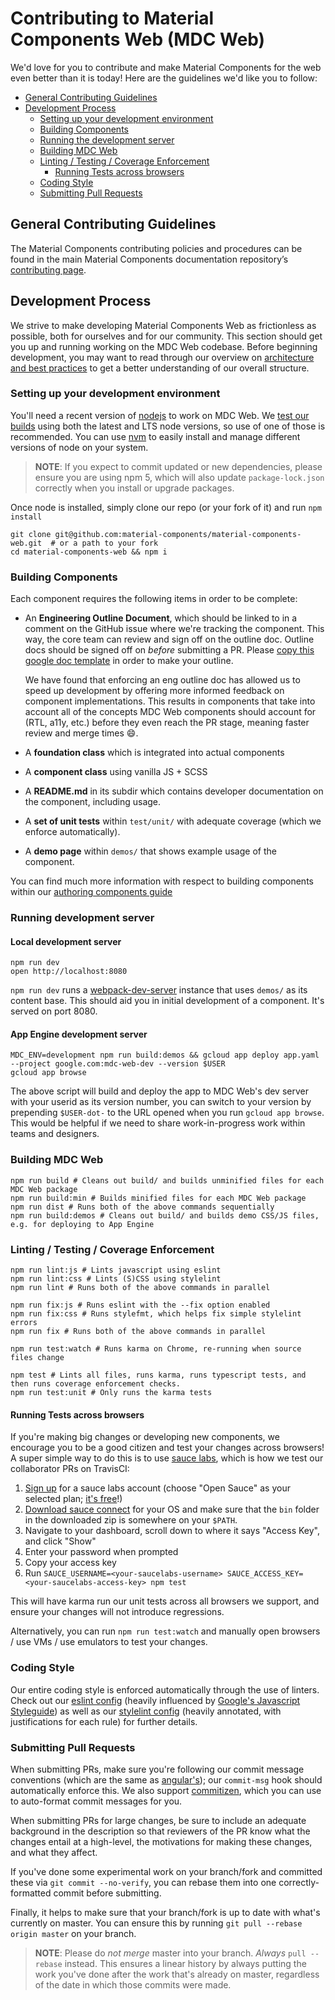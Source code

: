 # Contributing to Material Components Web (MDC Web)

We'd love for you to contribute and make Material Components for the web even better than it is today!
Here are the guidelines we'd like you to follow:

- [General Contributing Guidelines](#general-contributing-guidelines)
- [Development Process](#development-process)
  - [Setting up your development environment](#setting-up-your-development-environment)
  - [Building Components](#building-components)
  - [Running the development server](#running-the-development-server)
  - [Building MDC Web](#building-mdc-web)
  - [Linting / Testing / Coverage Enforcement](#linting--testing--coverage-enforcement)
    - [Running Tests across browsers](#running-tests-across-browsers)
  - [Coding Style](#coding-style)
  - [Submitting Pull Requests](#submitting-pull-requests)

## General Contributing Guidelines

The Material Components contributing policies and procedures can be found in the main Material Components documentation repository’s [contributing page](https://github.com/material-components/material-components/blob/develop/CONTRIBUTING.md).

## Development Process

We strive to make developing Material Components Web as frictionless as possible, both for ourselves and for our community. This section should get you up and running working on the MDC Web codebase. Before beginning development, you may want to read through our overview on [architecture and best practices](./docs/code) to get a better understanding of our overall structure.

### Setting up your development environment

You'll need a recent version of [nodejs](https://nodejs.org/en/) to work on MDC Web. We [test our builds](https://travis-ci.com/material-components/material-components-web) using both the latest and LTS node versions, so use of one of those is recommended. You can use [nvm](https://github.com/creationix/nvm) to easily install and manage different versions of node on your system.

> **NOTE**: If you expect to commit updated or new dependencies, please ensure you are using npm 5, which will
> also update `package-lock.json` correctly when you install or upgrade packages.

Once node is installed, simply clone our repo (or your fork of it) and run `npm install`

```
git clone git@github.com:material-components/material-components-web.git  # or a path to your fork
cd material-components-web && npm i
```

### Building Components

Each component requires the following items in order to be complete:

- An **Engineering Outline Document**, which should be linked to in a comment on the GitHub issue
  where we're tracking the component. This way, the core team can review and sign off on the
  outline doc. Outline docs should be signed off on _before_ submitting a PR.
  Please [copy this google doc template](https://docs.google.com/document/d/1Kybm7XJDTy0KUcuMaw5bzirQNBsDqCPCae8U_ag_a1k/edit?usp=sharing) in order to make your outline.

  We have found that enforcing an eng outline doc has allowed us to speed up development by
  offering more informed feedback on component implementations. This results in components that
  take into account all of the concepts MDC Web components should account for (RTL, a11y,
  etc.) before they even reach the PR stage, meaning faster review and merge times :smile:.
- A **foundation class** which is integrated into actual components
- A **component class** using vanilla JS + SCSS
- A **README.md** in its subdir which contains developer documentation on the component, including usage.
- A **set of unit tests** within `test/unit/` with adequate coverage (which we enforce automatically).
- A **demo page** within `demos/` that shows example usage of the component.

You can find much more information with respect to building components within our [authoring components guide](./docs/authoring-components.md)

### Running development server

#### Local development server

```
npm run dev
open http://localhost:8080
```

`npm run dev` runs a [webpack-dev-server](https://webpack.github.io/docs/webpack-dev-server.html) instance that uses `demos/` as its content base. This should aid you in initial development of a component. It's served on port 8080.

#### App Engine development server

```
MDC_ENV=development npm run build:demos && gcloud app deploy app.yaml --project google.com:mdc-web-dev --version $USER
gcloud app browse
```

The above script will build and deploy the app to MDC Web's dev server with your userid as its version number, you can switch to your version by prepending `$USER-dot-` to the URL opened when you run `gcloud app browse`. This would be helpful if we need to share work-in-progress work within teams and designers.

### Building MDC Web

```
npm run build # Cleans out build/ and builds unminified files for each MDC Web package
npm run build:min # Builds minified files for each MDC Web package
npm run dist # Runs both of the above commands sequentially
npm run build:demos # Cleans out build/ and builds demo CSS/JS files, e.g. for deploying to App Engine
```

### Linting / Testing / Coverage Enforcement

```
npm run lint:js # Lints javascript using eslint
npm run lint:css # Lints (S)CSS using stylelint
npm run lint # Runs both of the above commands in parallel

npm run fix:js # Runs eslint with the --fix option enabled
npm run fix:css # Runs stylefmt, which helps fix simple stylelint errors
npm run fix # Runs both of the above commands in parallel

npm run test:watch # Runs karma on Chrome, re-running when source files change

npm test # Lints all files, runs karma, runs typescript tests, and then runs coverage enforcement checks.
npm run test:unit # Only runs the karma tests
```

#### Running Tests across browsers

If you're making big changes or developing new components, we encourage you to be a good citizen and test your changes across browsers! A super simple way to do this is to use [sauce labs](https://saucelabs.com/), which is how we test our collaborator PRs on TravisCI:

1. [Sign up](https://saucelabs.com/beta/signup) for a sauce labs account (choose "Open Sauce" as your selected plan; [it's free](https://saucelabs.com/opensauce/)!)
2. [Download sauce connect](https://wiki.saucelabs.com/display/DOCS/Sauce+Connect+Proxy) for your OS and make sure that the `bin` folder in the downloaded zip is somewhere on your `$PATH`.
3. Navigate to your dashboard, scroll down to where it says "Access Key", and click "Show"
4. Enter your password when prompted
5. Copy your access key
6. Run `SAUCE_USERNAME=<your-saucelabs-username> SAUCE_ACCESS_KEY=<your-saucelabs-access-key> npm test`

This will have karma run our unit tests across all browsers we support, and ensure your changes will not introduce regressions.

Alternatively, you can run `npm run test:watch` and manually open browsers / use VMs / use emulators to test your changes.

### Coding Style

Our entire coding style is enforced automatically through the use of linters. Check out our [eslint config](https://github.com/material-components/material-components-web/blob/master/.eslintrc.yaml) (heavily influenced by [Google's Javascript Styleguide][js-style-guide]) as well as our [stylelint config][css-style-guide] (heavily annotated, with justifications for each rule) for further details.

### Submitting Pull Requests

When submitting PRs, make sure you're following our commit message conventions (which are the same as [angular's](https://github.com/angular/angular.js/blob/master/DEVELOPERS.md#commits)); our `commit-msg` hook should automatically enforce this. We also support [commitizen](https://www.npmjs.com/package/commitizen), which you can
use to auto-format commit messages for you.

When submitting PRs for large changes, be sure to include an adequate background in the description
so that reviewers of the PR know what the changes entail at a high-level, the motivations for making
these changes, and what they affect.

If you've done some experimental work on your branch/fork and committed these via `git commit --no-verify`, you can rebase them into one correctly-formatted commit before submitting.

Finally, it helps to make sure that your branch/fork is up to date with what's currently on master. You can ensure this by running `git pull --rebase origin master` on your branch.

> **NOTE**: Please do _not merge_ master into your branch. _Always_ `pull --rebase` instead. This ensures a linear history by always putting the work you've done after the work that's already on master, regardless of the date in which those commits were made.

[js-style-guide]: https://google.github.io/styleguide/jsguide.html
[css-style-guide]: https://github.com/material-components/material-components-web/blob/master/.stylelintrc.yaml
